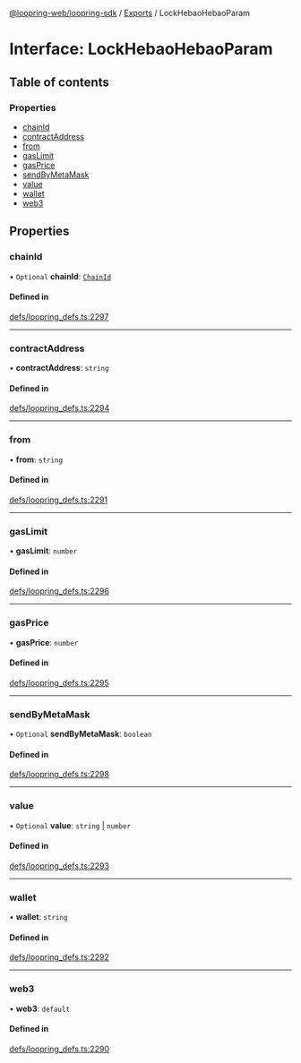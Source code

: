 [@loopring-web/loopring-sdk](../README.md) / [Exports](../modules.md) / LockHebaoHebaoParam

# Interface: LockHebaoHebaoParam

## Table of contents

### Properties

- [chainId](LockHebaoHebaoParam.md#chainid)
- [contractAddress](LockHebaoHebaoParam.md#contractaddress)
- [from](LockHebaoHebaoParam.md#from)
- [gasLimit](LockHebaoHebaoParam.md#gaslimit)
- [gasPrice](LockHebaoHebaoParam.md#gasprice)
- [sendByMetaMask](LockHebaoHebaoParam.md#sendbymetamask)
- [value](LockHebaoHebaoParam.md#value)
- [wallet](LockHebaoHebaoParam.md#wallet)
- [web3](LockHebaoHebaoParam.md#web3)

## Properties

### chainId

• `Optional` **chainId**: [`ChainId`](../enums/ChainId.md)

#### Defined in

[defs/loopring_defs.ts:2297](https://github.com/Loopring/loopring_sdk/blob/538bd47/src/defs/loopring_defs.ts#L2297)

___

### contractAddress

• **contractAddress**: `string`

#### Defined in

[defs/loopring_defs.ts:2294](https://github.com/Loopring/loopring_sdk/blob/538bd47/src/defs/loopring_defs.ts#L2294)

___

### from

• **from**: `string`

#### Defined in

[defs/loopring_defs.ts:2291](https://github.com/Loopring/loopring_sdk/blob/538bd47/src/defs/loopring_defs.ts#L2291)

___

### gasLimit

• **gasLimit**: `number`

#### Defined in

[defs/loopring_defs.ts:2296](https://github.com/Loopring/loopring_sdk/blob/538bd47/src/defs/loopring_defs.ts#L2296)

___

### gasPrice

• **gasPrice**: `number`

#### Defined in

[defs/loopring_defs.ts:2295](https://github.com/Loopring/loopring_sdk/blob/538bd47/src/defs/loopring_defs.ts#L2295)

___

### sendByMetaMask

• `Optional` **sendByMetaMask**: `boolean`

#### Defined in

[defs/loopring_defs.ts:2298](https://github.com/Loopring/loopring_sdk/blob/538bd47/src/defs/loopring_defs.ts#L2298)

___

### value

• `Optional` **value**: `string` \| `number`

#### Defined in

[defs/loopring_defs.ts:2293](https://github.com/Loopring/loopring_sdk/blob/538bd47/src/defs/loopring_defs.ts#L2293)

___

### wallet

• **wallet**: `string`

#### Defined in

[defs/loopring_defs.ts:2292](https://github.com/Loopring/loopring_sdk/blob/538bd47/src/defs/loopring_defs.ts#L2292)

___

### web3

• **web3**: `default`

#### Defined in

[defs/loopring_defs.ts:2290](https://github.com/Loopring/loopring_sdk/blob/538bd47/src/defs/loopring_defs.ts#L2290)
